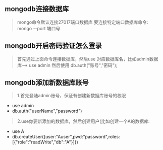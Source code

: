 ## mongodb连接数据库
>mongo命令默认连接27017端口数据库
>要连接特定端口数据库命令: mongo --port 端口号  

## mongodb开启密码验证怎么登录
>首先通过上面命令连接数据库，然后use 对应数据库名，比如admin数据库--> use admin
>然后使用 db.auth("账号","密码");  

## mongodb添加新数据库账号
> 1.首先登陆admin账号，保证有创建新数据库账号的权限
* use admin 
* db.auth("userName","password") 
> 2.use你要新添加的数据库，然后创建用户(比如创建一个A的数据库: 
* use A 
* db.createUser({user:"Auser",pwd:"password",roles:[{"role":"readWrite","db":"A"}]}) 